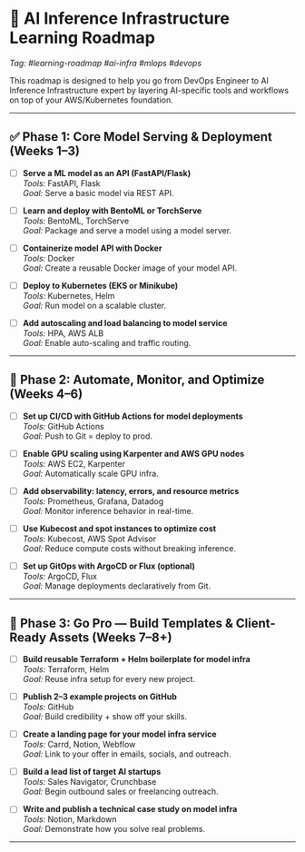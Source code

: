 # 🧠 AI Inference Infrastructure Learning Roadmap
_Tag: #learning-roadmap #ai-infra #mlops #devops_

This roadmap is designed to help you go from DevOps Engineer to AI Inference Infrastructure expert by layering AI-specific tools and workflows on top of your AWS/Kubernetes foundation.

---

## ✅ Phase 1: Core Model Serving & Deployment (Weeks 1–3)

- [ ] **Serve a ML model as an API (FastAPI/Flask)**  
  _Tools:_ FastAPI, Flask  
  _Goal:_ Serve a basic model via REST API.

- [ ] **Learn and deploy with BentoML or TorchServe**  
  _Tools:_ BentoML, TorchServe  
  _Goal:_ Package and serve a model using a model server.

- [ ] **Containerize model API with Docker**  
  _Tools:_ Docker  
  _Goal:_ Create a reusable Docker image of your model API.

- [ ] **Deploy to Kubernetes (EKS or Minikube)**  
  _Tools:_ Kubernetes, Helm  
  _Goal:_ Run model on a scalable cluster.

- [ ] **Add autoscaling and load balancing to model service**  
  _Tools:_ HPA, AWS ALB  
  _Goal:_ Enable auto-scaling and traffic routing.

---

## 🔁 Phase 2: Automate, Monitor, and Optimize (Weeks 4–6)

- [ ] **Set up CI/CD with GitHub Actions for model deployments**  
  _Tools:_ GitHub Actions  
  _Goal:_ Push to Git = deploy to prod.

- [ ] **Enable GPU scaling using Karpenter and AWS GPU nodes**  
  _Tools:_ AWS EC2, Karpenter  
  _Goal:_ Automatically scale GPU infra.

- [ ] **Add observability: latency, errors, and resource metrics**  
  _Tools:_ Prometheus, Grafana, Datadog  
  _Goal:_ Monitor inference behavior in real-time.

- [ ] **Use Kubecost and spot instances to optimize cost**  
  _Tools:_ Kubecost, AWS Spot Advisor  
  _Goal:_ Reduce compute costs without breaking inference.

- [ ] **Set up GitOps with ArgoCD or Flux (optional)**  
  _Tools:_ ArgoCD, Flux  
  _Goal:_ Manage deployments declaratively from Git.

---

## 🚀 Phase 3: Go Pro — Build Templates & Client-Ready Assets (Weeks 7–8+)

- [ ] **Build reusable Terraform + Helm boilerplate for model infra**  
  _Tools:_ Terraform, Helm  
  _Goal:_ Reuse infra setup for every new project.

- [ ] **Publish 2–3 example projects on GitHub**  
  _Tools:_ GitHub  
  _Goal:_ Build credibility + show off your skills.

- [ ] **Create a landing page for your model infra service**  
  _Tools:_ Carrd, Notion, Webflow  
  _Goal:_ Link to your offer in emails, socials, and outreach.

- [ ] **Build a lead list of target AI startups**  
  _Tools:_ Sales Navigator, Crunchbase  
  _Goal:_ Begin outbound sales or freelancing outreach.

- [ ] **Write and publish a technical case study on model infra**  
  _Tools:_ Notion, Markdown  
  _Goal:_ Demonstrate how you solve real problems.

---

